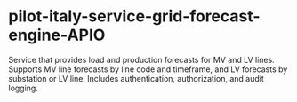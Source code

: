 # pilot-italy-service-grid-forecast-engine-APIO
Service that provides load and production forecasts for MV and LV lines. Supports MV line forecasts by line code and timeframe, and LV forecasts by substation or LV line. Includes authentication, authorization, and audit logging.
